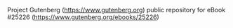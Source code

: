 Project Gutenberg (https://www.gutenberg.org) public repository for eBook #25226 (https://www.gutenberg.org/ebooks/25226)
